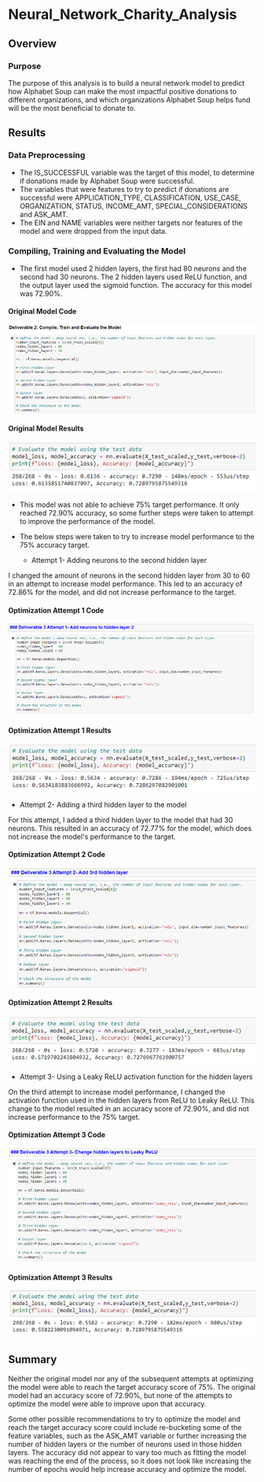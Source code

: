 # Neural_Network_Charity_Analysis
## Overview
### Purpose
The purpose of this analysis is to build a neural network model to predict how Alphabet Soup can make the most impactful positive donations to different organizations, and which organizations Alphabet Soup helps fund will be the most beneficial to donate to.

## Results
### Data Preprocessing
- The IS_SUCCESSFUL variable was the target of this model, to determine if donations made by Alphabet Soup were successful.
- The variables that were features to try to predict if donations are successful were APPLICATION_TYPE, CLASSIFICATION, USE_CASE, ORGANIZATION, STATUS, INCOME_AMT, SPECIAL_CONSIDERATIONS and ASK_AMT.
- The EIN and NAME variables were neither targets nor features of the model and were dropped from the input data.

### Compiling, Training and Evaluating the Model
- The first model used 2 hidden layers, the first had 80 neurons and the second had 30 neurons. The 2 hidden layers used ReLU function, and the output layer used the sigmoid function. The accuracy for this model was 72.90%.

#### Original Model Code
![Original Model Code](https://github.com/RBarbush84/Neural_Network_Charity_Analysis/blob/main/Resources/Original%20Model%20Code.png)

#### Original Model Results
![Original Model Results](https://github.com/RBarbush84/Neural_Network_Charity_Analysis/blob/main/Resources/Original%20Model%20Results.png)


- This model was not able to achieve 75% target performance. It only reached 72.90% accuracy, so some further steps were taken to attempt to improve the performance of the model.

- The below steps were taken to try to increase model performance to the 75% accuracy target.
  - Attempt 1- Adding neurons to the second hidden layer

I changed the amount of neurons in the second hidden layer from 30 to 60 in an attempt to increase model performance. This led to an accuracy of 72.86% for the model, and did not increase performance to the target.

#### Optimization Attempt 1 Code
![Opt 1 Code](https://github.com/RBarbush84/Neural_Network_Charity_Analysis/blob/main/Resources/Opt%201%20Code.png)

#### Optimization Attempt 1 Results
![Opt 1 Results](https://github.com/RBarbush84/Neural_Network_Charity_Analysis/blob/main/Resources/Opt%201%20Results.png)

  - Attempt 2- Adding a third hidden layer to the model

For this attempt, I added a third hidden layer to the model that had 30 neurons. This resulted in an accuracy of 72.77% for the model, which does not increase the model's performance to the target.

#### Optimization Attempt 2 Code
![Opt 2 Code](https://github.com/RBarbush84/Neural_Network_Charity_Analysis/blob/main/Resources/Opt%202%20Code.png)

#### Optimization Attempt 2 Results
![Opt 2 Results](https://github.com/RBarbush84/Neural_Network_Charity_Analysis/blob/main/Resources/Opt%202%20Results.png)

  - Attempt 3- Using a Leaky ReLU activation function for the hidden layers

On the third attempt to increase model performance, I changed the activation function used in the hidden layers from ReLU to Leaky ReLU. This change to the model resulted in an accuracy score of 72.90%, and did not increase performance to the 75% target.

#### Optimization Attempt 3 Code
![Opt 3 Code](https://github.com/RBarbush84/Neural_Network_Charity_Analysis/blob/main/Resources/Opt%203%20Code.png)

#### Optimization Attempt 3 Results
![Opt 3 Results](https://github.com/RBarbush84/Neural_Network_Charity_Analysis/blob/main/Resources/Opt%203%20Results.png)

## Summary
Neither the original model nor any of the subsequent attempts at optimizing the model were able to reach the target accuracy score of 75%. The original model had an accuracy score of 72.90%, but none of the attempts to optimize the model were able to improve upon that accuracy.

Some other possible recommendations to try to optimize the model and reach the target accuracy score could include re-bucketing some of the feature variables, such as the ASK_AMT variable or further increasing the number of hidden layers or the number of neurons used in those hidden layers. The accuracy did not appear to vary too much as fitting the model was reaching the end of the process, so it does not look like increasing the number of epochs would help increase accuracy and optimize the model.
